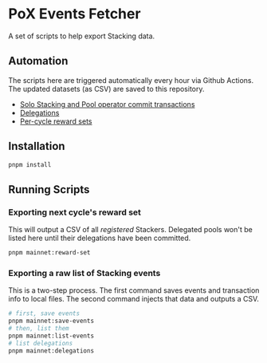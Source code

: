 # PoX Events Fetcher

A set of scripts to help export Stacking data.

## Automation

The scripts here are triggered automatically every hour via Github Actions. The updated datasets (as CSV) are saved to this repository.

- [Solo Stacking and Pool operator commit transactions](./data/mainnet/commit-events.csv)
- [Delegations](./data/mainnet/delegations.csv)
- [Per-cycle reward sets](./data/mainnet/reward-set-84.csv)

## Installation

```bash
pnpm install
```

## Running Scripts

### Exporting next cycle's reward set

This will output a CSV of all _registered_ Stackers. Delegated pools won't be listed here until their delegations have been committed.

```bash
pnpm mainnet:reward-set
```

### Exporting a raw list of Stacking events

This is a two-step process. The first command saves events and transaction info to local files. The second command injects that data and outputs a CSV.

```bash
# first, save events
pnpm mainnet:save-events
# then, list them
pnpm mainnet:list-events
# list delegations
pnpm mainnet:delegations
```
